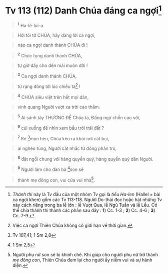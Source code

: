 # Tv 113 (112) Danh Chúa đáng ca ngợi[^1]

> <sup><b>1</b></sup> Ha-lê-lui-a.
>


> Hỡi tôi tớ CHÚA, hãy dâng lời ca ngợi,
>


> nào ca ngợi danh thánh CHÚA đi !
>


> <sup><b>2</b></sup> Chúc tụng danh thánh CHÚA,
>


> tự giờ đây cho đến mãi muôn đời !
>


> <sup><b>3</b></sup> Ca ngợi danh thánh CHÚA,
>


> từ rạng đông tới lúc chiều tà[^2] !
>


> <sup><b>4</b></sup> CHÚA siêu việt trên hết mọi dân,
>


> vinh quang Người vượt xa trời cao thẳm.
>


> <sup><b>5</b></sup> Ai sánh tày THƯỢNG ĐẾ Chúa ta, Đấng ngự chốn cao vời,
>


> <sup><b>6</b></sup> cúi xuống để nhìn xem bầu trời trái đất ?
>


> <sup><b>7</b></sup> Kẻ [^1*]mọn hèn, Chúa kéo ra khỏi nơi cát bụi,
>


> ai nghèo túng, Người cất nhắc từ đống phân tro,
>


> <sup><b>8</b></sup> đặt ngồi chung với hàng quyền quý, hàng quyền quý dân Người.
>


> <sup><b>9</b></sup> Người làm cho đàn bà [^2*]son sẻ
>


> thành mẹ đông con, vui cửa vui nhà[^3].
>

[^1]: *Thánh thi* này là Tv đầu của một nhóm Tv gọi là *tiểu Ha-len* (Hallel = bài ca ngợi khen) gồm các Tv 113-118. Người Do-thái đọc hoặc hát những Tv này cách riêng trong ba lễ lớn : lễ Vượt Qua, lễ Ngũ Tuần và lễ Lều. Có thể chia thánh thi thành các phần sau đây : **1**) Cc. 1-3 ; **2**) Cc. 4-6 ; **3**) Cc. 7-9.
[^2]: Việc ca ngợi Thiên Chúa không có giới hạn về thời gian.
[^3]: Người phụ nữ son sẻ bị khinh chê. Khi giúp cho người phụ nữ trở thành *mẹ đông con*, Thiên Chúa đem lại cho người ấy niềm vui và sự hãnh diện.
[^1*]: Tv 107,41; 1 Sm 2,8
[^2*]: 1 Sm 2,5